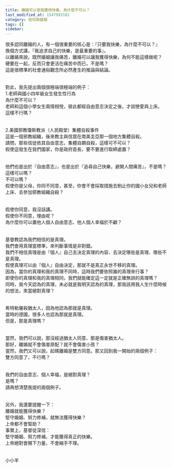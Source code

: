 ```yaml
---
title: 離婚可以使我獲得快樂，為什麼不可以？
last_modified_at: 1547993181
category: 信仰與婚姻
tags: []
sidebar: 
---
```


<p>很多認同離婚的人，有一個很重要的核心是：『只要我快樂，為什麼不可以？』<br/>換個方式講，『我追求自己的快樂，是最重要的事』。<br/><!--more-->以離婚來說，既然婚姻讓我痛苦，離婚可以讓我獲得快樂，為何不能這樣做呢？<br/>硬要在一起，反而只會更活在痛苦中而已，不是嗎？<br/>這是很標準的社會通俗觀念所必然產生的推論與結論。<br/><br/><br/>對此，我先提出兩個很極端很極端的例子：<br/>1.老師與國小四年級女生發生性行為<br/>為什麼不可以？<br/>老師和這個小學女生兩情相悅，彼此都經自由意志決定之後，才談戀愛與上床。<br/>這樣不行嗎？<br/><br/><br/>2.美國邪教瓊斯教派（人民殿堂）集體自殺事件<br/>這是一個邪教組織，後來教主與信眾在南美圭亞那一個地方集體自殺。<br/>請問，那些信徒依其自由意志，集體自願自殺，這樣可不可以？<br/>假使這發生在我們國家，你是政府首長，要不要進行取締處置？<br/><br/><br/>他們也是出於『自由意志』，也是出於『追尋自己快樂，避開人間痛苦』，不是嗎？<br/>這樣可以嗎？<br/>不可以嗎？<br/>假使你是父母，你同不同意，甚至，你會不會採取措施去制止你的國小女兒和老師上床、去參加邪教組織自殺？<br/><br/><br/>假使你同意，我沒話講。<br/>假使你不同意，理由呢？<br/>為什麼你可以置他人個人自由意志、他人個人幸福於不顧？<br/><br/><br/>基督教認為我們相信的是真理。<br/>我們會用真理當標準，來判斷事情是非對錯。<br/>我們不相信真理是由『個人』自己去決定真理的內容、去決定哪些是真理、哪些不是真理。<br/>假使真理可以由『個人』自由決定，那就不是真正永世不移的真理。<br/>因為，當你的真理和我的真理不同時，這時我們要依照誰的真理來行事？<br/>即使你的真理和我的真理相同，我們就能確定這一定就是正確無誤的真理嗎？<br/>同時，我今天認為的真理，未必就是我明天認為的真理，那我該用我人生什麼時候的想法，來當絕對真理？<br/><br/><br/>希特勒屠殺猶太人，因為他認為那就是真理。<br/>當時的德國，很多人也認為那就是真理。<br/>但是，那是真理嗎？<br/><br/><br/>當然，我們可以說，那沒經過猶太人同意、那是傷害猶太人。<br/>那好，離婚就不會傷害原配？就不會傷害小孩？<br/>當然，我們又可以說，起碼離婚是雙方同意。那又回到我一開始的兩個例子：<br/>雙方同意了，不行嗎？<br/><br/><br/>我們的自由意志、個人幸福，是絕對真理？<br/>是嗎？<br/>請再想清楚我提的兩個例子。<br/><br/><br/>另外，我還要提醒一下：<br/>離婚就能獲得快樂？<br/>堅守婚姻、努力修補，就無法獲得快樂？<br/>上帝都不會幫助？<br/>事實上，基督徒深信：<br/>堅守婚姻、努力修補，才能獲得真正的快樂。<br/>上帝絕對會賜下力量，不會縮手不理。<br/><br/><br/>小小羊</p>